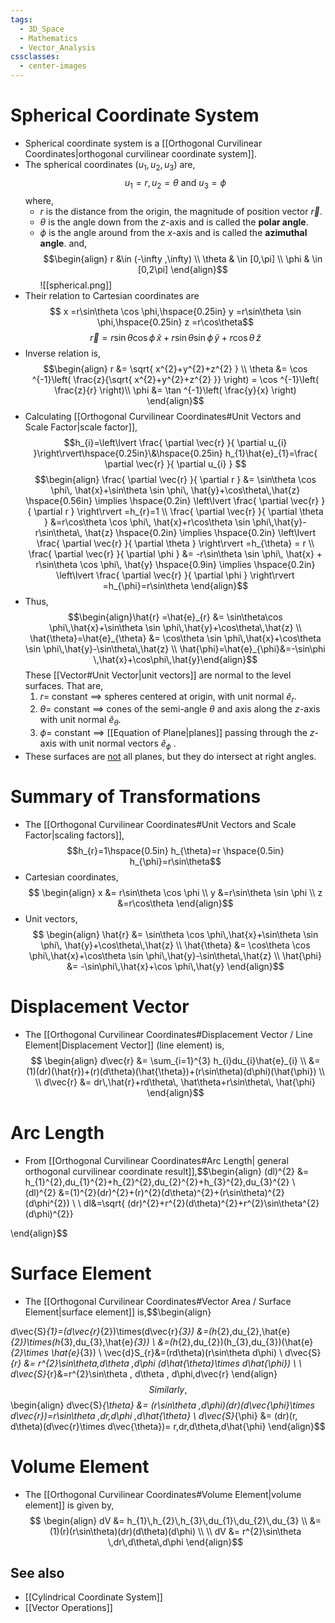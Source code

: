 ```yaml
---
tags:
  - 3D_Space
  - Mathematics
  - Vector_Analysis
cssclasses:
  - center-images
---
```

# Spherical Coordinate System
- Spherical coordinate system is a [[Orthogonal Curvilinear Coordinates|orthogonal curvilinear coordinate system]].
- The spherical coordinates $(u_{1},u_{2},u_{3})$ are,$$u_{1}=r,\,u_{2}=\theta\text{ and }u_{3}=\phi$$where,
	- $r$ is the distance from the origin, the magnitude of position vector $\vec{r}$.
	- $\theta$ is the angle down from the $z$-axis and is called the **polar angle**.
	- $\phi$ is the angle around from the $x$-axis and is called the **azimuthal angle**.
	and,$$\begin{align}
r &\in (-\infty ,\infty) \\
\theta & \in [0,\pi] \\
\phi & \in [0,2\pi]
\end{align}$$![[spherical.png]]
- Their relation to Cartesian coordinates are $$
x =r\sin\theta \cos \phi,\hspace{0.25in} y =r\sin\theta \sin \phi,\hspace{0.25in} z =r\cos\theta$$$$\vec{r}=r\sin\theta \cos \phi\, \hat{x}+r\sin\theta \sin \phi\, \hat{y}+r\cos\theta\, \hat{z}$$
- Inverse relation is,$$\begin{align}
r &= \sqrt{ x^{2}+y^{2}+z^{2} } \\
\theta &= \cos ^{-1}\left( \frac{z}{\sqrt{ x^{2}+y^{2}+z^{2} }} \right) = \cos ^{-1}\left( \frac{z}{r} \right)\\
\phi &= \tan ^{-1}\left( \frac{y}{x} \right)
\end{align}$$
- Calculating [[Orthogonal Curvilinear Coordinates#Unit Vectors and Scale Factor|scale factor]],$$h_{i}=\left\lvert  \frac{ \partial \vec{r} }{ \partial u_{i} }\right\rvert\hspace{0.25in}\&\hspace{0.25in} h_{1}\hat{e}_{1}=\frac{ \partial \vec{r} }{ \partial u_{i} } $$$$\begin{align}
\frac{ \partial \vec{r} }{ \partial r } &= \sin\theta \cos \phi\, \hat{x}+\sin\theta \sin \phi\, \hat{y}+\cos\theta\,\hat{z} \hspace{0.56in} \implies \hspace{0.2in}  \left\lvert  \frac{ \partial \vec{r} }{ \partial r }   \right\rvert =h_{r}=1 \\
\frac{ \partial \vec{r} }{ \partial \theta } &=r\cos\theta \cos \phi\, \hat{x}+r\cos\theta \sin \phi\,\hat{y}-r\sin\theta\, \hat{z} \hspace{0.2in}  \implies \hspace{0.2in} \left\lvert  \frac{ \partial \vec{r} }{ \partial \theta }   \right\rvert =h_{\theta} = r \\
\frac{ \partial \vec{r} }{ \partial \phi } &= -r\sin\theta \sin \phi\, \hat{x} + r\sin\theta \cos \phi\, \hat{y} \hspace{0.9in} \implies \hspace{0.2in}  \left\lvert  \frac{ \partial \vec{r} }{ \partial \phi }   \right\rvert =h_{\phi}=r\sin\theta
\end{align}$$
- Thus, $$\begin{align}\hat{r} =\hat{e}_{r} &= \sin\theta\cos \phi\,\hat{x}+\sin\theta \sin \phi\,\hat{y}+\cos\theta\,\hat{z} \\ \hat{\theta}=\hat{e}_{\theta} &= \cos\theta \sin \phi\,\hat{x}+\cos\theta \sin \phi\,\hat{y}-\sin\theta\,\hat{z} \\ \hat{\phi}=\hat{e}_{\phi}&=-\sin\phi \,\hat{x}+\cos\phi\,\hat{y}\end{align}$$These [[Vector#Unit Vector|unit vectors]] are normal to the level surfaces. That are,
	1. $r=$ constant $\implies$ spheres centered at origin, with unit normal $\hat{e}_{r}$.
	2. $\theta=$ constant $\implies$ cones of the semi-angle $\theta$ and axis along the $z$-axis with unit normal $\hat{e}_{\theta}$.
	3. $\phi =$ constant $\implies$ [[Equation of Plane|planes]] passing through the $z$-axis with unit normal vectors $\hat{e}_{\phi}$ .
- These surfaces are <u>not</u> all planes, but they do intersect at right angles.
# Summary of Transformations
- The [[Orthogonal Curvilinear Coordinates#Unit Vectors and Scale Factor|scaling factors]],$$h_{r}=1\hspace{0.5in} h_{\theta}=r \hspace{0.5in} h_{\phi}=r\sin\theta$$
- Cartesian coordinates,$$
\begin{align}
x &= r\sin\theta \cos \phi \\
y &=r\sin\theta \sin \phi \\
z &=r\cos\theta
\end{align}$$
- Unit vectors,$$
\begin{align}
\hat{r} &= \sin\theta \cos \phi\,\hat{x}+\sin\theta \sin \phi\, \hat{y}+\cos\theta\,\hat{z} \\
\hat{\theta} &= \cos\theta \cos \phi\,\hat{x}+\cos\theta \sin \phi\,\hat{y}-\sin\theta\,\hat{z} \\
\hat{\phi} &= -\sin\phi\,\hat{x}+\cos \phi\,\hat{y}
\end{align}$$
# Displacement Vector
- The [[Orthogonal Curvilinear Coordinates#Displacement Vector / Line Element|Displacement Vector]] (line element) is,$$
\begin{align}
d\vec{r} &= \sum_{i=1}^{3} h_{i}du_{i}\hat{e}_{i} \\
	&= (1)(dr)(\hat{r})+(r)(d\theta)(\hat{\theta})+(r\sin\theta)(d\phi)(\hat{\phi})
 \\ \\
d\vec{r} &= dr\,\hat{r}+rd\theta\, \hat\theta+r\sin\theta\, \hat{\phi}
\end{align}$$
# Arc Length
- From [[Orthogonal Curvilinear Coordinates#Arc Length| general orthogonal curvilinear coordinate result]],$$\begin{align}
(dl)^{2} &= h_{1}^{2}\,du_{1}^{2}+h_{2}^{2}\,du_{2}^{2}+h_{3}^{2}\,du_{3}^{2} \\
(dl)^{2} &=(1)^{2}(dr)^{2}+(r)^{2}(d\theta)^{2}+(r\sin\theta)^{2}(d\phi^{2}) \\ \\
dl&=\sqrt{ (dr)^{2}+r^{2}(d\theta)^{2}+r^{2}\sin\theta^{2}(d\phi)^{2}}

 \end{align}$$

# Surface Element
- The [[Orthogonal Curvilinear Coordinates#Vector Area / Surface Element|surface element]] is,$$\begin{align}

d\vec{S}_{1}=(d\vec{r}_{2})\times(d\vec{r}_{3}) &=(h_{2}\,du_{2}\,\hat{e}_{2})\times(h_{3}\,du_{3}\,\hat{e}_{3}) \\
&=(h_{2}\,du_{2})(h_{3}\,du_{3})(\hat{e}_{2}\times \hat{e}_{3}) \\
\vec{d}S_{r}&=(rd\theta)(r\sin\theta d\phi) \\
d\vec{S}_{r} &= r^{2}\sin\theta\,d\theta \,d\phi (d\hat{\theta}\times d\hat{\phi}) \\
 \\
d\vec{S}_{r}&=r^{2}\sin\theta \, d\theta \, d\phi\,d\vec{r}
\end{align}$$Similarly,$$\begin{align}
d\vec{S}_{\theta} &= (r\sin\theta \,d\phi)(dr)(d\vec{\phi}\times d\vec{r})=r\sin\theta \,dr\,d\phi \,d\hat{\theta} \\
	d\vec{S}_{\phi} &= (dr)(r\, d\theta)(d\vec{r}\times d\vec{\theta})= r\,dr\,d\theta\,d\hat{\phi}
\end{align}$$
# Volume Element
- The [[Orthogonal Curvilinear Coordinates#Volume Element|volume element]] is given by,$$
\begin{align}
dV &= h_{1}\,h_{2}\,h_{3}\,du_{1}\,du_{2}\,du_{3} \\
&=(1)(r)(r\sin\theta)(dr)(d\theta)(d\phi) \\ \\
dV &= r^{2}\sin\theta \,dr\,d\theta\,d\phi
\end{align}$$

## See also

- [[Cylindrical Coordinate System]]
- [[Vector Operations]]